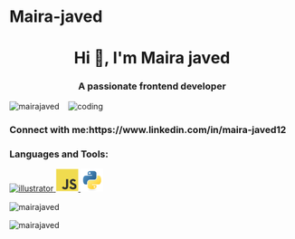 # Maira-javed
<h1 align="center">Hi 👋, I'm Maira javed</h1>
<h3 align="center">A passionate frontend developer</h3>
<img align="right" alt="coding" width="400" src="https://dribbble.com/shots/7466903-Hello-Dribbble?utm_source=Clipboard_Shot&utm_campaign=CChassany&utm_content=Hello%20Dribbble!&utm_medium=Social_Share&utm_source=Clipboard_Shot&utm_campaign=CChassany&utm_content=Hello%20Dribbble!&utm_medium=Social_Share>
<p align="left"> <img src="https://komarev.com/ghpvc/?username=mairajaved&label=Profile%20views&color=0e75b6&style=flat" alt="mairajaved" /> </p>

<h3 align="left">Connect with me:https://www.linkedin.com/in/maira-javed12 </h3>
<p align="left">
</p>

<h3 align="left">Languages and Tools:</h3>
<p align="left"> <a href="https://www.adobe.com/in/products/illustrator.html" target="_blank" rel="noreferrer"> <img src="https://www.vectorlogo.zone/logos/adobe_illustrator/adobe_illustrator-icon.svg" alt="illustrator" width="40" height="40"/> </a> <a href="https://developer.mozilla.org/en-US/docs/Web/JavaScript" target="_blank" rel="noreferrer"> <img src="https://raw.githubusercontent.com/devicons/devicon/master/icons/javascript/javascript-original.svg" alt="javascript" width="40" height="40"/> </a> <a href="https://www.python.org" target="_blank" rel="noreferrer"> <img src="https://raw.githubusercontent.com/devicons/devicon/master/icons/python/python-original.svg" alt="python" width="40" height="40"/> </a> </p>

<p><img align="center" src="https://github-readme-stats.vercel.app/api/top-langs?username=mairajaved&show_icons=true&locale=en&layout=compact" alt="mairajaved" /></p>

<p><img align="center" src="https://github-readme-streak-stats.herokuapp.com/?user=mairajaved&" alt="mairajaved" /></p>
